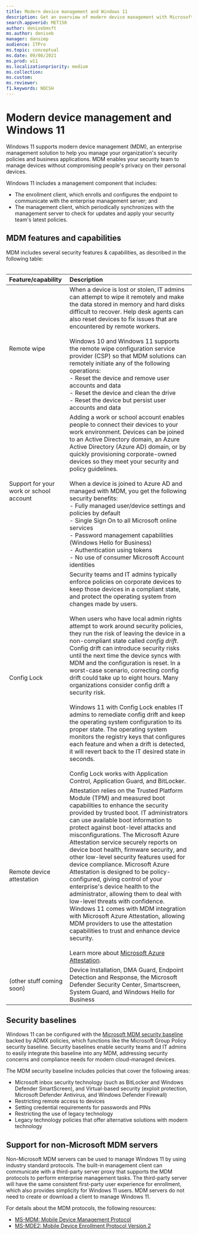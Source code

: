 ```yaml
---
title: Modern device management and Windows 11
description: Get an overview of modern device management with Microsoft Endpoint Manager and Windows 11
search.appverid: MET150 
author: denisebmsft
ms.author: deniseb
manager: dansimp 
audience: ITPro
ms.topic: conceptual
ms.date: 09/08/2021
ms.prod: w11
ms.localizationpriority: medium
ms.collection: 
ms.custom: 
ms.reviewer: 
f1.keywords: NOCSH 
---
```


# Modern device management and Windows 11

Windows 11 supports modern device management (MDM), an enterprise management solution to help you manage your organization's security policies and business applications. MDM enables your security team to manage devices without compromising people's privacy on their personal devices.

Windows 11 includes a management component that includes:

- The enrollment client, which enrolls and configures the endpoint to communicate with the enterprise management server; and
- The management client, which periodically synchronizes with the management server to check for updates and apply your security team's latest policies.

## MDM features and capabilities

MDM includes several security features & capabilities, as described in the following table:<br/><br/>

| Feature/capability | Description |
|:---|:---|
| Remote wipe | When a device is lost or stolen, IT admins can attempt to wipe it remotely and make the data stored in memory and hard disks difficult to recover. Help desk agents can also reset devices to fix issues that are encountered by remote workers.<br/><br/>Windows 10 and Windows 11 supports the remote wipe configuration service provider (CSP) so that MDM solutions can remotely initiate any of the following operations: <br/>- Reset the device and remove user accounts and data <br/>- Reset the device and clean the drive <br/>- Reset the device but persist user accounts and data |
| Support for your work or school account | Adding a work or school account enables people to connect their devices to your work environment. Devices can be joined to an Active Directory domain, an Azure Active Directory (Azure AD) domain, or by quickly provisioning corporate-owned devices so they meet your security and policy guidelines. <br/><br/>When a device is joined to Azure AD and managed with MDM, you get the following security benefits: <br/>- Fully managed user/device settings and policies by default<br/>- Single Sign On to all Microsoft online services<br/>- Password management capabilities (Windows Hello for Business)<br/>- Authentication using tokens<br/>- No use of consumer Microsoft Account identities | 
| Config Lock | Security teams and IT admins typically enforce policies on corporate devices to keep those devices in a compliant state, and protect the operating system from changes made by users.<br/><br/>When users who have local admin rights attempt to work around security policies, they run the risk of leaving the device in a non-compliant state called *config drift*. Config drift can introduce security risks until the next time the device syncs with MDM and the configuration is reset. In a worst-case scenario, correcting config drift could take up to eight hours. Many organizations consider config drift a security risk. <br/><br/> Windows 11 with Config Lock enables IT admins to remediate config drift and keep the operating system configuration to its proper state. The operating system monitors the registry keys that configures each feature and when a drift is detected, it will revert back to the IT desired state in seconds. <br/><br/>Config Lock works with Application Control, Application Guard, and BitLocker. |
| Remote device attestation | Attestation relies on the Trusted Platform Module (TPM) and measured boot capabilities to enhance the security provided by trusted boot. IT administrators can use available boot information to protect against boot-level attacks and misconfigurations. The Microsoft Azure Attestation service securely reports on device boot health, firmware security, and other low-level security features used for device compliance. Microsoft Azure Attestation is designed to be policy-configured, giving control of your enterprise's device health to the administrator, allowing them to deal with low-level threats with confidence. Windows 11 comes with MDM integration with Microsoft Azure Attestation, allowing MDM providers to use the attestation capabilities to trust and enhance device security. <br/><br/>Learn more about [Microsoft Azure Attestation](/azure/attestation). |
| (other stuff coming soon) | Device Installation, DMA Guard, Endpoint Detection and Response, the Microsoft Defender Security Center, Smartscreen, System Guard, and Windows Hello for Business |

## Security baselines

Windows 11 can be configured with the [Microsoft MDM security baseline](/mem/intune/protect/security-baseline-settings-mdm-all?pivots=mdm-december-2020) backed by ADMX policies, which functions like the Microsoft Group Policy security baseline. Security baselines enable security teams and IT admins to easily integrate this baseline into any MDM, addressing security concerns and compliance needs for modern cloud-managed devices.

The MDM security baseline includes policies that cover the following areas:

- Microsoft inbox security technology (such as BitLocker and Windows Defender SmartScreen), and Virtual-based security (exploit protection, Microsoft Defender Antivirus, and Windows Defender Firewall)
- Restricting remote access to devices
- Setting credential requirements for passwords and PINs
- Restricting the use of legacy technology
- Legacy technology policies that offer alternative solutions with modern technology


## Support for non-Microsoft MDM servers

Non-Microsoft MDM servers can be used to manage Windows 11 by using industry standard protocols. The built-in management client can communicate with a third-party server proxy that supports the MDM protocols to perform enterprise management tasks. The third-party server will have the same consistent first-party user experience for enrollment, which also provides simplicity for Windows 11 users. MDM servers do not need to create or download a client to manage Windows 11. 

For details about the MDM protocols, the following resources:

- [MS-MDM: Mobile Device Management Protocol](/openspecs/windows_protocols/ms-mdm/33769a92-ac31-47ef-ae7b-dc8501f7104f) 
- [MS-MDE2: Mobile Device Enrollment Protocol Version 2](/openspecs/windows_protocols/ms-mde2/4d7eadd5-3951-4f1c-8159-c39e07cbe692)

